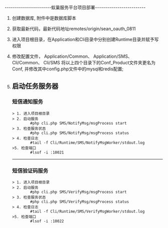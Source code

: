 -----------------------蚁巢服务平台项目部署-------------------------

1. 创建数据库, 附件中是数据库脚本
2. 获取最新代码，最新代码地址remotes/origin/sean_oauth_0811
3. 进入项目根目录，在Application和Cli目录中分别创建Runtime目录并赋予写权限
4. 修改配置文件，
    Application/Common、
    Application/SMS、
    Cli/Common、
    Cli/SMS  将以上四个目录下的Conf_Product文件夹更名为Conf, 并修改其中config.php文件中的mysql和redis配置;

5. 启动任务服务器
    ---
    ### 短信通知服务
    ```
    > 1. 进入项目根目录
    > 2. 启动服务
            #php cli.php SMS/NotifyMsg/msgProcess start
    > 3. 检查服务状态
            #php cli.php SMS/NotifyMsg/msgProcess status
    > 4. 检查日志
            #tail -f Cli/Runtime/SMS/NotifyMsgWorker/stdout.log
    >5. 检查端口
            #lsof -i :10021
    ```

    ---
    ### 短信验证码服务
    ```
    > 1. 进入项目根目录
    > 2. 启动服务
            #php cli.php SMS/VerifyMsg/msgProcess start
    > 3. 检查服务状态
            #php cli.php SMS/VerifyMsg/msgProcess status
    > 4. 检查日志
            #tail -f Cli/Runtime/SMS/VerifyMsgWorker/stdout.log
    >5. 检查端口
            #lsof -i :10022        
    ```
